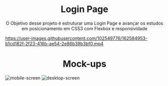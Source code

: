 

<h1 align="center">Login Page</h1>
<p align="center">O Objetivo desse projeto é estruturar uma Login Page e avançar os estudos em posicionamento em CSS3 com Flexbox e responsividade</p>



https://user-images.githubusercontent.com/102549776/162584953-b1cd182f-2f23-416b-ae54-2e86b39b3bf0.mp4


<h1 align="center">Mock-ups</h1>

![mobile-screen](https://user-images.githubusercontent.com/102549776/162585005-91b9305a-5089-4d76-b4f4-6d45d91bd85b.png)
![desktop-screen](https://user-images.githubusercontent.com/102549776/162585023-c17a3ce4-d6b9-484f-b9ea-c61591dbc4b9.svg)


